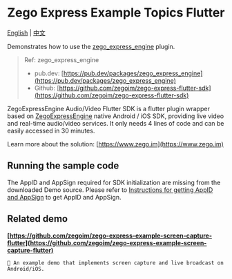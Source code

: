 # Zego Express Example Topics Flutter

[English](README.md) | [中文](README_zh.md)

Demonstrates how to use the [zego_express_engine]((https://pub.dev/packages/zego_express_engine)) plugin.

> Ref: zego_express_engine
>
> - pub.dev: [https://pub.dev/packages/zego_express_engine](https://pub.dev/packages/zego_express_engine)
> - Github: [https://github.com/zegoim/zego-express-flutter-sdk](https://github.com/zegoim/zego-express-flutter-sdk)

ZegoExpressEngine Audio/Video Flutter SDK is a flutter plugin wrapper based on [ZegoExpressEngine](https://doc-en.zego.im/en/693.html) native Android / iOS SDK, providing live video and real-time audio/video services. It only needs 4 lines of code and can be easily accessed in 30 minutes.

Learn more about the solution: [https://www.zego.im](https://www.zego.im)

## Running the sample code

The AppID and AppSign required for SDK initialization are missing from the downloaded Demo source. Please refer to [Instructions for getting AppID and AppSign](https://console.zego.im/dashboard) to get AppID and AppSign.

## Related demo

**[https://github.com/zegoim/zego-express-example-screen-capture-flutter](https://github.com/zegoim/zego-express-example-screen-capture-flutter)**

    📲 An example demo that implements screen capture and live broadcast on Android/iOS.
